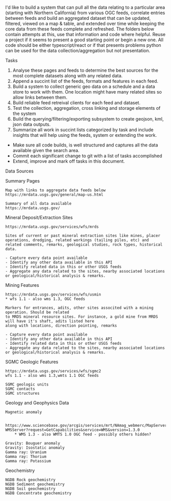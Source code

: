 I'd like to build a system that can pull all the data relating to a particular area (starting with Northern California) from various OGC feeds, correlate entries between feeds and build an aggregated dataset that can be updated, filtered, viewed on a map & table, and extended over time while keeping the core data
from these feeds complete and refreshed. The folders below contain attempts at this, use that information and code where helpful. Reuse a project if it seems to present a good starting point or begin a new one. All code should be either typescript/react or if that presents problems python can be used for the data collection/aggregation but not presentation.

Tasks

1. Analyse these pages and feeds to determine the best sources for the most complete datasets along with any related data.
2. Append a succint list of the feeds, formats and features in each feed.
3. Build a system to collect generic geo data on a schedule and a data store to work with them. One location might have many related sites so allow links between them.
4. Build reliable feed retreival clients for each feed and dataset.
5. Test the collection, aggregation, cross linking and storage elements of the system
6. Build the querying/filtering/exporting subsystem to create geojson, kml, json data outputs.
7. Summarize all work in succint lists categorized by task and include insights that will help using the feeds, system or extending the work.

* Make sure all code builds, is well structured and captures all the data available given the search area.
* Commit each significant change to git with a list of tasks accomplished
* Extend, improve and mark off tasks in this document.


Data Sources

Summary Pages
	
	Map with links to aggregate data feeds below
	https://mrdata.usgs.gov/general/map-us.html

	Summary of all data available
	https://mrdata.usgs.gov/

Mineral Deposit/Extraction Sites
	
	https://mrdata.usgs.gov/services/wfs/mrds

	Sites of current or past mineral extraction sites like mines, placer operations, dredging, related workings (tailing piles, etc) and related comments, remarks, geological studies, rock types, historical data.

	- Capture every data point available
	- Identify any other data available in this API
	- Identify related data in this or other USGS feeds
	- Aggregate any data related to the sites, nearby associated locations or geological/historical analysis & remarks.


Mining Features
	
	https://mrdata.usgs.gov/services/wfs/usmin
	* wfs 1.1 - also wms 1.3, OGC feeds

	Markers for entrances, adits, other sites associted with a mining operation. Should be related
	to MRDS mineral resource sites. For instance, a gold mine from MRDS will have it's shaft, adits listed here
	along with locations, direction pointing, remarks

	- Capture every data point available
	- Identify any other data available in this API
	- Identify related data in this or other USGS feeds
	- Aggregate any data related to the sites, nearby associated locations or geological/historical analysis & remarks.

SGMC Geologic Features

	https://mrdata.usgs.gov/services/wfs/sgmc2
	wfs 1.1 - also wms 1.3,wmts 1.1 OGC feeds

	SGMC geologic units
	SGMC contacts
	SGMC structures

Geology and Geophysics Data
 	
	Magnetic anomaly

		https://www.sciencebase.gov/arcgis/services/mrt/NAmag_webmerc/MapServer/	WMSServer?request=GetCapabilities&service=WMS&version=1.3.0
		* WMS 1.3 - also WMTS 1.0 OGC feed - possibly others hidden?

	Gravity: Bouguer anomaly
	Gravity: Isostatic anomaly
	Gamma ray: Uranium
	Gamma ray: Thorium
	Gamma ray: Potassium

Geochemistry

	NGDB Rock geochemistry
	NGDB Sediment geochemistry
	NGDB Soil geochemistry
	NGDB Concentrate geochemistry

